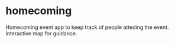 # homecoming
Homecoming event app to keep track of people atteding the event. Interactive map for guidance.
